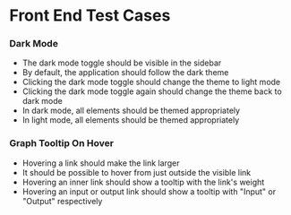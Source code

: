 # Front End Test Cases

### Dark Mode
- The dark mode toggle should be visible in the sidebar
- By default, the application should follow the dark theme
- Clicking the dark mode toggle should change the theme to light mode
- Clicking the dark mode toggle again should change the theme back to dark mode
- In dark mode, all elements should be themed appropriately
- In light mode, all elements should be themed appropriately

### Graph Tooltip On Hover
- Hovering a link should make the link larger
- It should be possible to hover from just outside the visible link
- Hovering an inner link should show a tooltip with the link's weight
- Hovering an input or output link should show a tooltip with "Input" or "Output" respectively